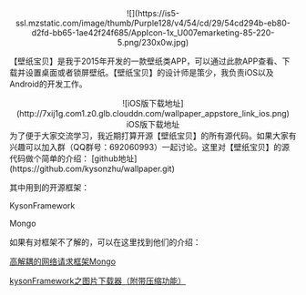 
<center>![](https://is5-ssl.mzstatic.com/image/thumb/Purple128/v4/54/cd/29/54cd294b-eb80-d2fd-bb65-1ae42f24f685/AppIcon-1x_U007emarketing-85-220-5.png/230x0w.jpg)</center>

【壁纸宝贝】是我于2015年开发的一款壁纸类APP，可以通过此款APP查看、下载并设置桌面或者锁屏壁纸。【壁纸宝贝】的设计师是策少，我负责iOS以及Android的开发工作。

<center>![iOS版下载地址](http://7xij1g.com1.z0.glb.clouddn.com/wallpaper_appstore_link_ios.png)</center><center>iOS版下载地址</center>
为了便于大家交流学习，我近期打算开源【壁纸宝贝】的所有源代码。如果大家有兴趣可以加入群（QQ群号：692060993）一起讨论。这里对【壁纸宝贝】的源代码做个简单的介绍：
[github地址](https://github.com/kysonzhu/wallpaper.git)

其中用到的开源框架：

KysonFramework

Mongo

如果有对框架不了解的，可以在这里找到他们的介绍：

[高解耦的网络请求框架Mongo](http://kyson.cn/index.php/archives/28/)

[kysonFramework之图片下载器（附带压缩功能）](http://kyson.cn/index.php/archives/4/)
